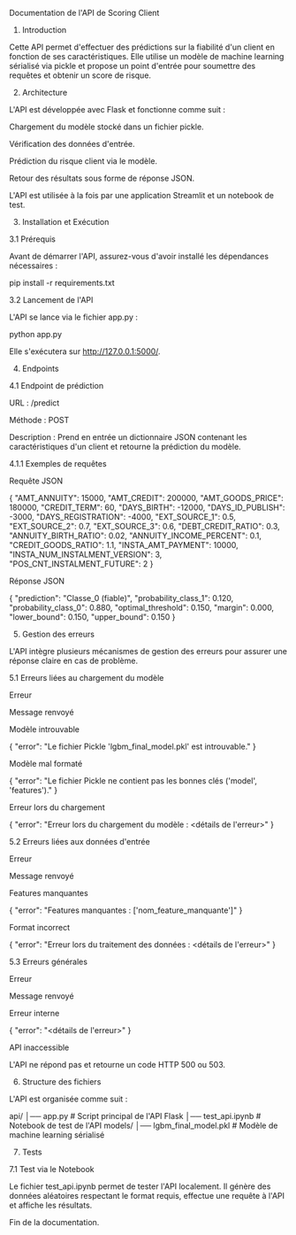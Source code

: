 Documentation de l'API de Scoring Client

1. Introduction

Cette API permet d'effectuer des prédictions sur la fiabilité d'un client en fonction de ses caractéristiques. Elle utilise un modèle de machine learning sérialisé via pickle et propose un point d'entrée pour soumettre des requêtes et obtenir un score de risque.

2. Architecture

L'API est développée avec Flask et fonctionne comme suit :

Chargement du modèle stocké dans un fichier pickle.

Vérification des données d'entrée.

Prédiction du risque client via le modèle.

Retour des résultats sous forme de réponse JSON.

L'API est utilisée à la fois par une application Streamlit et un notebook de test.

3. Installation et Exécution

3.1 Prérequis

Avant de démarrer l'API, assurez-vous d'avoir installé les dépendances nécessaires :

pip install -r requirements.txt

3.2 Lancement de l'API

L'API se lance via le fichier app.py :

python app.py

Elle s'exécutera sur http://127.0.0.1:5000/.

4. Endpoints

4.1 Endpoint de prédiction

URL : /predict

Méthode : POST

Description : Prend en entrée un dictionnaire JSON contenant les caractéristiques d'un client et retourne la prédiction du modèle.

4.1.1 Exemples de requêtes

Requête JSON

{
    "AMT_ANNUITY": 15000,
    "AMT_CREDIT": 200000,
    "AMT_GOODS_PRICE": 180000,
    "CREDIT_TERM": 60,
    "DAYS_BIRTH": -12000,
    "DAYS_ID_PUBLISH": -3000,
    "DAYS_REGISTRATION": -4000,
    "EXT_SOURCE_1": 0.5,
    "EXT_SOURCE_2": 0.7,
    "EXT_SOURCE_3": 0.6,
    "DEBT_CREDIT_RATIO": 0.3,
    "ANNUITY_BIRTH_RATIO": 0.02,
    "ANNUITY_INCOME_PERCENT": 0.1,
    "CREDIT_GOODS_RATIO": 1.1,
    "INSTA_AMT_PAYMENT": 10000,
    "INSTA_NUM_INSTALMENT_VERSION": 3,
    "POS_CNT_INSTALMENT_FUTURE": 2
}

Réponse JSON

{
    "prediction": "Classe_0 (fiable)",
    "probability_class_1": 0.120,
    "probability_class_0": 0.880,
    "optimal_threshold": 0.150,
    "margin": 0.000,
    "lower_bound": 0.150,
    "upper_bound": 0.150
}

5. Gestion des erreurs

L'API intègre plusieurs mécanismes de gestion des erreurs pour assurer une réponse claire en cas de problème.

5.1 Erreurs liées au chargement du modèle

Erreur

Message renvoyé

Modèle introuvable

{ "error": "Le fichier Pickle 'lgbm_final_model.pkl' est introuvable." }

Modèle mal formaté

{ "error": "Le fichier Pickle ne contient pas les bonnes clés ('model', 'features')." }

Erreur lors du chargement

{ "error": "Erreur lors du chargement du modèle : <détails de l'erreur>" }

5.2 Erreurs liées aux données d'entrée

Erreur

Message renvoyé

Features manquantes

{ "error": "Features manquantes : ['nom_feature_manquante']" }

Format incorrect

{ "error": "Erreur lors du traitement des données : <détails de l'erreur>" }

5.3 Erreurs générales

Erreur

Message renvoyé

Erreur interne

{ "error": "<détails de l'erreur>" }

API inaccessible

L'API ne répond pas et retourne un code HTTP 500 ou 503.

6. Structure des fichiers

L'API est organisée comme suit :

api/
│── app.py                 # Script principal de l'API Flask
│── test_api.ipynb         # Notebook de test de l'API
models/
│── lgbm_final_model.pkl   # Modèle de machine learning sérialisé

7. Tests

7.1 Test via le Notebook

Le fichier test_api.ipynb permet de tester l'API localement. Il génère des données aléatoires respectant le format requis, effectue une requête à l'API et affiche les résultats.

Fin de la documentation.
